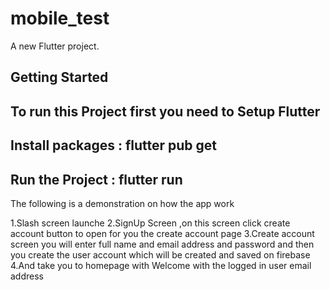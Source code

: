 # mobile_test

A new Flutter project.

## Getting Started
## To run this Project first you need to Setup Flutter
## Install packages : flutter pub get
## Run the Project : flutter run


The following is a demonstration on how the app work

1.Slash screen launche
2.SignUp Screen ,on this screen click create account button to open for you the create account page
3.Create account screen you will enter full name and email address and password and then you create the user account which will be created and saved on firebase
4.And take you to homepage with Welcome with the logged in user email address